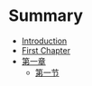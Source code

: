 # Summary

* [Introduction](README.md)
* [First Chapter](chapter1.md)
* [第一章](di-yi-zhang.md)
  * [第一节](di-yi-zhang/di-yi-jie.md)

